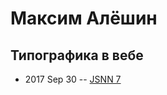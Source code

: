 # Максим Алёшин

## Типографика в вебе
- 2017 Sep 30 -- [JSNN 7](https://www.youtube.com/watch?v=fK1Vi5NOYK4)    
